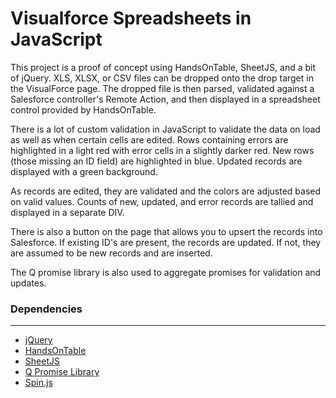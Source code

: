 # Visualforce Spreadsheets in JavaScript

This project is a proof of concept using HandsOnTable, SheetJS, and a bit of jQuery.
XLS, XLSX, or CSV files can be dropped onto the drop target in the VisualForce page. The
dropped file is then parsed, validated against a Salesforce controller's Remote Action,
and then displayed in a spreadsheet control provided by HandsOnTable.

There is a lot of custom validation in JavaScript to validate the data on load as well 
as when certain cells are edited. Rows containing errors are highlighted in a light red
with error cells in a slightly darker red. New rows (those missing an ID field) are
highlighted in blue. Updated records are displayed with a green background.

As records are edited, they are validated and the colors are adjusted based on valid 
values. Counts of new, updated, and error records are tallied and displayed in a separate
DIV.

There is also a button on the page that allows you to
upsert the records into Salesforce. If existing ID's are present, the records are updated.
If not, they are assumed to be new records and are inserted.

The Q promise library is also used to aggregate promises for validation and updates.

### Dependencies
---------

* [jQuery](http://www.jquery.com)
* [HandsOnTable](http://handsontable.com/)
* [SheetJS](http://github.com/SheetJS)
* [Q Promise Library](http://github.com/kriskowal/q)
* [Spin.js](http://fgnass.github.io/spin.js)




